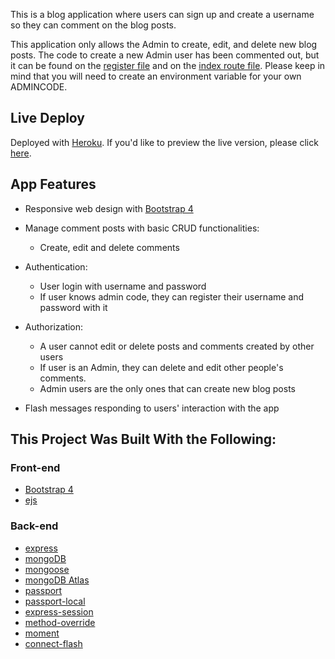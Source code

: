 This is a blog application where users can sign up and create a username so they can comment on the blog posts. 

This application only allows the Admin to create, edit, and delete new blog posts. The code to create a new Admin user has been commented out, but it can be found on the [register file](https://github.com/lesore0789/blog-app/blob/master/views/register.ejs) and on the [index route file](https://github.com/lesore0789/blog-app/blob/master/routes/index.js). Please keep in mind that you will need to create an environment variable for your own ADMINCODE. 

## Live Deploy

Deployed with [Heroku](https://www.heroku.com/).
If you'd like to preview the live version, please click [here](https://tgcblog.herokuapp.com/). 

## App Features

* Responsive web design with [Bootstrap 4](https://getbootstrap.com/docs/4.3/getting-started/introduction/)

* Manage comment posts with basic CRUD functionalities:

  * Create, edit and delete comments


* Authentication:
  
  * User login with username and password
  * If user knows admin code, they can register their username and password with it


* Authorization:

  * A user cannot edit or delete posts and comments created by other users
  * If user is an Admin, they can delete and edit other people's comments. 
  * Admin users are the only ones that can create new blog posts

* Flash messages responding to users' interaction with the app

## This Project Was Built With the Following:

### Front-end

* [Bootstrap 4](https://getbootstrap.com/docs/4.3/getting-started/introduction/)
* [ejs](http://ejs.co/)

### Back-end

* [express](https://expressjs.com/)
* [mongoDB](https://www.mongodb.com/)
* [mongoose](http://mongoosejs.com/)
* [mongoDB Atlas](https://www.mongodb.com/cloud/atlas)
* [passport](http://www.passportjs.org/)
* [passport-local](https://github.com/jaredhanson/passport-local#passport-local)
* [express-session](https://github.com/expressjs/session#express-session)
* [method-override](https://github.com/expressjs/method-override#method-override)
* [moment](https://momentjs.com/)
* [connect-flash](https://github.com/jaredhanson/connect-flash#connect-flash)